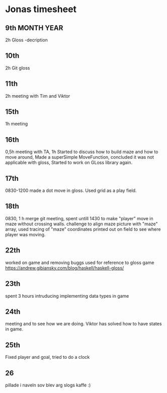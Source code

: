 # Jonas timesheet

## 9th MONTH YEAR  
2h Gloss -decription
## 10th  
2h Git gloss
## 11th     
2h meeting with Tim and Viktor
## 15th     
1h meeting 
## 16th  
0,5h meeting with TA, 1h Started to discuss how to build maze and how to move around, Made a superSimple MoveFunction, concluded it was not applicable with gloss, Started to work on GLoss library again. 
## 17th  
0830-1200 made a dot move in gloss. Used grid as a play field. 
## 18th
0830, 1 h merge git meeting, spent untill 1430 to make "player" move in maze without crossing walls. challenge to align maze picture with "maze" array, used tracing of "maze" coordinates printed out on field to see where player was moving.   

## 22th
worked on game and removing buggs
used for reference to gloss game  https://andrew.gibiansky.com/blog/haskell/haskell-gloss/
   
## 23th
spent 3 hours intruducing implementing data types in game

## 24th
meeting and to see how we are doing. Viktor has solved how to have states in game.
## 25th
Fixed player and goal, tried to do a clock

## 26
pillade i naveln
sov
blev arg
slogs
kaffe :) 

